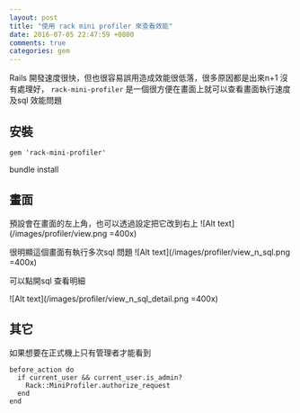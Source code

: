 ```yaml
---
layout: post
title: "使用 rack mini profiler 來查看效能"
date: 2016-07-05 22:47:59 +0800
comments: true
categories: gem
---
```


Rails 開發速度很快，但也很容易誤用造成效能很低落，很多原因都是出來n+1 沒有處理好，
`rack-mini-profiler` 是一個很方便在畫面上就可以查看畫面執行速度及sql 效能問題

## 安裝

```
gem 'rack-mini-profiler'

```
bundle install

## 畫面

預設會在畫面的左上角，也可以透過設定把它改到右上
![Alt text](/images/profiler/view.png =400x)

很明顯這個畫面有執行多次sql 問題
![Alt text](/images/profiler/view_n_sql.png =400x)

可以點開sql 查看明細

![Alt text](/images/profiler/view_n_sql_detail.png =400x)

## 其它

如果想要在正式機上只有管理者才能看到

```
before_action do
  if current_user && current_user.is_admin?
    Rack::MiniProfiler.authorize_request
  end
end
```


